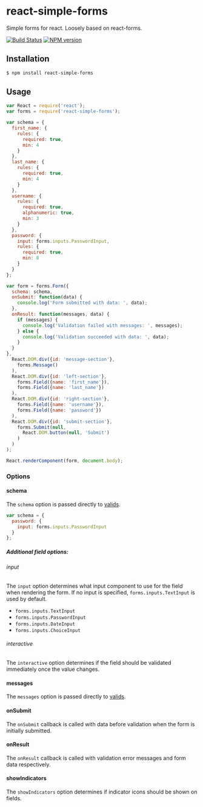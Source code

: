 react-simple-forms
==================

Simple forms for react. Loosely based on react-forms.

[![Build Status](https://travis-ci.org/jsdir/react-simple-forms.png)](https://travis-ci.org/jsdir/react-simple-forms) [![NPM version](https://badge.fury.io/js/react-simple-forms.png)](http://badge.fury.io/js/react-simple-forms)

Installation
------------

```sh
$ npm install react-simple-forms
```

Usage
-----

```js
var React = require('react');
var forms = require('react-simple-forms');

var schema = {
  first_name: {
    rules: {
      required: true,
      min: 4
    }
  },
  last_name: {
    rules: {
      required: true,
      min: 4
    }
  },
  username: {
    rules: {
      required: true,
      alphanumeric: true,
      min: 3
    }
  },
  password: {
    input: forms.inputs.PasswordInput,
    rules: {
      required: true,
      min: 8
    }
  }
};

var form = forms.Form({
  schema: schema,
  onSubmit: function(data) {
    console.log('Form submitted with data: ', data);
  },
  onResult: function(messages, data) {
    if (messages) {
      console.log('Validation failed with messages: ', messages);
    } else {
      console.log('Validation succeeded with data: ', data);
    }
  }
},
  React.DOM.div({id: 'message-section'},
    forms.Message()
  ),
  React.DOM.div({id: 'left-section'},
    forms.Field({name: 'first_name'}),
    forms.Field({name: 'last_name'})
  ),
  React.DOM.div({id: 'right-section'},
    forms.Field({name: 'username'}),
    forms.Field({name: 'password'})
  ),
  React.DOM.div({id: 'submit-section'},
    forms.Submit(null,
      React.DOM.button(null, 'Submit')
    )
  )
);

React.renderComponent(form, document.body);
```

### Options

#### schema

The `schema` option is passed directly to [valids](https://github.com/jsdir/valids).

```js
var schema = {
  password: {
    input: forms.inputs.PasswordInput
  }
};
```

##### Additional field options:

###### input

The `input` option determines what input component to use for the field when rendering the form. If no input is specified, `forms.inputs.TextInput` is used by default.

- `forms.inputs.TextInput`
- `forms.inputs.PasswordInput`
- `forms.inputs.DateInput`
- `forms.inputs.ChoiceInput`

###### interactive

The `interactive` option determines if the field should be validated immediately once the value changes.

#### messages

The `messages` option is passed directly to [valids](https://github.com/jsdir/valids).

#### onSubmit

The `onSubmit` callback is called with data before validation when the form is initially submitted.

#### onResult

The `onResult` callback is called with validation error messages and form data respectively.

#### showIndicators

The `showIndicators` option determines if indicator icons should be shown on fields.
